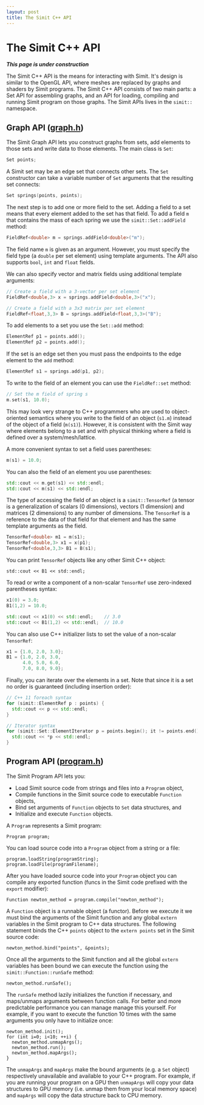 ```yaml
---
layout: post
title: The Simit C++ API 
---
```

The Simit C++ API
=================
___This page is under construction___

The Simit C++ API is the means for interacting with Simit. It's design is
similar to the OpenGL API, where meshes are replaced by graphs and shaders by
Simit programs. The Simit C++ API consists of two main parts: a Set API for
assembling graphs, and an API for loading, compiling and running Simit program
on those graphs. The Simit APIs lives in the `simit::` namespace.

## Graph API  ([graph.h](https://github.com/simit-lang/simit/blob/master/src/graph.h))
The Simit Graph API lets you construct graphs from sets, add elements to those
sets and write data to those elements. The main class is `Set`:

``` c++
Set points;
```

A Simit set may be an edge set that connects other sets. The `Set` constructor
can take a variable number of `Set` arguments that the resulting set connects:

``` c++
Set springs(points, points);
```

The next step is to add one or more field to the set. Adding a field to a set
means that every element added to the set has that field. To add a field `m`
that contains the mass of each spring we use the `simit::Set::addField` method:

``` c++
FieldRef<double> m = springs.addField<double>("m");
```

The field name `m` is given as an argument. However, you must specify the field
type (a `double` per set element) using template arguments. The API also
supports `bool`, `int` and `float` fields.

We can also specify vector and matrix fields using additional template
arguments:

``` c++
// Create a field with a 3-vector per set element
FieldRef<double,3> x = springs.addField<double,3>("x");

// Create a field with a 3x3 matrix per set element
FieldRef<float,3,3> B = springs.addField<float,3,3>("B");
```

To add elements to a set you use the `Set::add` method:

``` c++
ElementRef p1 = points.add();
ElementRef p2 = points.add();
```

If the set is an edge set then you must pass the endpoints to the edge element
to the `add` method:

``` c++
ElementRef s1 = springs.add(p1, p2);
```

To write to the field of an element you can use the `FieldRef::set` method:

``` c++
// Set the m field of spring s
m.set(s1, 10.0);
```

This may look very strange to C++ programmers who are used to object-oriented
semantics where you write to the field of an object (`s1.m`) instead of the
object of a field (`m(s1)`).  However, it is consistent with the Simit way
where elements belong to a set and with physical thinking where a field is
defined over a system/mesh/lattice.

A more convenient syntax to set a field uses parentheses:

``` c++
m(s1) = 10.0;
```

You can also the field of an element you use parentheses:

``` c++
std::cout << m.get(s1) << std::endl;
std::cout << m(s1) << std::endl;
```

The type of accessing the field of an object is a `simit::TensorRef` (a tensor
is a generalization of scalars (0 dimensions), vectors (1 dimension) and
matrices (2 dimensions) to any number of dimensions. The `TensorRef` is a
reference to the data of that field for that element and has the same template
arguments as the field.

``` c++
TensorRef<double> m1 = m(s1);
TensorRef<double,3> x1 = x(p1);
TensorRef<double,3,3> B1 = B(s1);
```

You can print `TensorRef` objects like any other Simit C++ object:

```
std::cout << B1 << std::endl;
```

To read or write a component of a non-scalar `TensorRef` use zero-indexed
parentheses syntax:

``` c++
x1(0) = 3.0;
B1(1,2) = 10.0;

std::cout << x1(0) << std::endl;    // 3.0
std::cout << B1(1,2) << std::endl;  // 10.0
```

You can also use C++ initializer lists to set the value of a non-scalar
`TensorRef`:

``` c++
x1 = {1.0, 2.0, 3.0};
B1 = {1.0, 2.0, 3.0,
      4.0, 5.0, 6.0,
      7.0, 8.0, 9.0};
```

Finally, you can iterate over the elements in a set. Note that since it is a
set no order is guaranteed (including insertion order):

``` c++
// C++ 11 foreach syntax
for (simit::ElementRef p : points) {
  std::cout << p << std::endl;
}

// Iterator syntax
for (simit::Set::ElementIterator p = points.begin(); it != points.end(); ++p) {
  std::cout << *p << std::endl;
}
```

## Program API  ([program.h](https://github.com/simit-lang/simit/blob/master/src/program.h))

The Simit Program API lets you:

- Load Simit source code from strings and files into a `Program` object,
- Compile functions in the Simit source code to executable `Function` objects,
- Bind set arguments of `Function` objects to `Set` data structures, and
- Initialize and execute `Function` objects.

A `Program` represents a Simit program:

```
Program program;
```

You can load source code into a `Program` object from a string or a file:

```
program.loadString(programString);
program.loadFile(programFilename);
```

After you have loaded source code into your `Program` object you can compile
any exported function (funcs in the Simit code prefixed with the `export`
modifier):

```
Function newton_method = program.compile("newton_method");
```

A `Function` object is a runnable object (a functor). Before we execute it we
must bind the arguments of the Simit function and any global `extern` variables
in the Simit program to C++ data structures. The following statement binds the
C++ `points` object to the `extern points` set in the Simit source code: 

```
newton_method.bind("points", &points);
```

Once all the arguments to the Simit function and all the global `extern`
variables has been bound we can execute the function using the
`simit::Function::runSafe` method:

```
newton_method.runSafe();
```

The `runSafe` method lazily initializes the function if necessary, and
maps/unmaps arguments between function calls. For better and more predictable
performance you can manage manage this yourself. For example, if you want to
execute the function 10 times with the same arguments you only have to
initialize once:

```
newton_method.init();
for (int i=0; i<10; ++i) {
  newton_method.unmapArgs();
  newton_method.run();
  newton_method.mapArgs();
}
```

The `unmapArgs` and `mapArgs` make the bound arguments (e.g. a `Set` object)
respectively unavailable and available to your C++ program. For example, if you
are running your program on a GPU then `unmapArgs` will copy your data
structures to GPU memory (i.e. unmap them from your local memory space) and
`mapArgs` will copy the data structure back to CPU memory.
